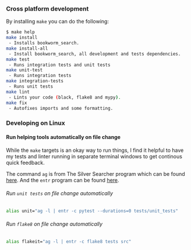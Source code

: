 ### Cross platform development

By installing `make` you can do the following:

```sh
$ make help
make install
 - Installs bookworm_search.
make install-all
 - Install bookworm_search, all development and tests dependencies.
make test
 - Runs integration tests and unit tests
make unit-test
 - Runs integration tests
make integration-tests
 - Runs unit tests
make lint
 - Lints your code (black, flake8 and mypy).
make fix
 - Autofixes imports and some formatting.
```

### Developing on Linux

#### Run helping tools automatically on file change

While the `make` targets is an okay way to run things, I find it helpful to have my tests and linter running in separate terminal windows to get continous quick feedback.

The command `ag` is from The Silver Searcher program which can be found [here](https://archlinux.org/packages/community/x86_64/the_silver_searcher/). And the `entr` program can be found [here](https://archlinux.org/packages/community/x86_64/entr/).

###### Run `unit tests` on file change automatically

```sh
alias unit="ag -l | entr -c pytest --durations=0 tests/unit_tests"
```

###### Run `flake8` on file change automatically

```sh
alias flakeit="ag -l | entr -c flake8 tests src"
```
